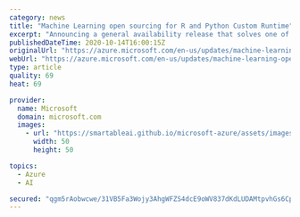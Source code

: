 ```yaml
---
category: news
title: "Machine Learning open sourcing for R and Python Custom Runtime"
excerpt: "Announcing a general availability release that solves one of our customers’ pain points; the ability to bring a newer version of R and Python they may be using in their own companies."
publishedDateTime: 2020-10-14T16:00:15Z
originalUrl: "https://azure.microsoft.com/en-us/updates/machine-learning-open-sourcing-for-r-and-python-custom-runtime/"
webUrl: "https://azure.microsoft.com/en-us/updates/machine-learning-open-sourcing-for-r-and-python-custom-runtime/"
type: article
quality: 69
heat: 69

provider:
  name: Microsoft
  domain: microsoft.com
  images:
    - url: "https://smartableai.github.io/microsoft-azure/assets/images/organizations/microsoft.com-50x50.jpg"
      width: 50
      height: 50

topics:
  - Azure
  - AI

secured: "qgm5rAobwcwe/31VB5Fa3Wojy3AhgWFZS4dcE9oWV837dKdLUDAMtpvhGs6CpzyFc5zmJVkuZvYkFsEpOCMXfJCR2mpSBqKUj47eNI3H2b6E9RPNokLtM0+CYRKSRRYsaITaq8rfzaeTkzoyPxrPXphl0bg2Lley0jlZeoug14IygOUvl3vrq3JANBqJ5upc4BFPEHC+aZ8vjAwE28nLKNdRp2rDAw7RvUH+1ZyReCP/6MZFOJD53dHQpnit2tcf70zphXTn/Pxwpvyxq0q7KbO5wvYI8J7/fpPYgk+QYinV5fjCJhHtSr1V8eLLT3U8UCYBfeD31+vg/InrsdetxD6SMXdTY9qyYVVNkqkbPWQ=;AJO19dXI6lIX/DsiwVvBeQ=="
---
```


